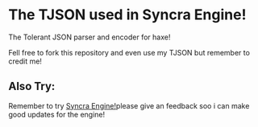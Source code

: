 # The TJSON used in Syncra Engine!

The Tolerant JSON parser and encoder for haxe!

Fell free to fork this repository and even use my TJSON but remember to credit me!

## Also Try:
Remember to try [Syncra Engine!](https://github.com/YuriwadNOThere/Syncra-Engine)please give an feedback soo i can make good updates for the engine!


